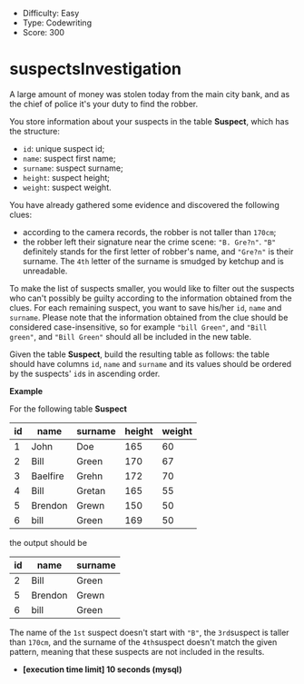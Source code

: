 - Difficulty: Easy
- Type: Codewriting
- Score: 300

# suspectsInvestigation

A large amount of money was stolen today from the main city bank, and as the chief of police it's your duty to find the robber.

You store information about your suspects in the table **Suspect**, which has the structure:

- `id`: unique suspect id;
- `name`: suspect first name;
- `surname`: suspect surname;
- `height`: suspect height;
- `weight`: suspect weight.

You have already gathered some evidence and discovered the following clues:

- according to the camera records, the robber is not taller than `170cm`;
- the robber left their signature near the crime scene: `"B. Gre?n"`. `"B"` definitely stands for the first letter of robber's name, and `"Gre?n"` is their surname. The `4th` letter of the surname is smudged by ketchup and is unreadable.

To make the list of suspects smaller, you would like to filter out the suspects who can't possibly be guilty according to the information obtained from the clues. For each remaining suspect, you want to save his/her `id`, `name` and `surname`. Please note that the information obtained from the clue should be considered case-insensitive, so for example `"bill Green"`, and `"Bill green"`, and `"Bill Green"` should all be included in the new table.

Given the table **Suspect**, build the resulting table as follows: the table should have columns `id`, `name` and `surname` and its values should be ordered by the suspects' `id`s in ascending order.

**Example**

For the following table **Suspect**

| id   | name     | surname | height | weight |
| ---- | -------- | ------- | ------ | ------ |
| 1    | John     | Doe     | 165    | 60     |
| 2    | Bill     | Green   | 170    | 67     |
| 3    | Baelfire | Grehn   | 172    | 70     |
| 4    | Bill     | Gretan  | 165    | 55     |
| 5    | Brendon  | Grewn   | 150    | 50     |
| 6    | bill     | Green   | 169    | 50     |

the output should be

| id   | name    | surname |
| ---- | ------- | ------- |
| 2    | Bill    | Green   |
| 5    | Brendon | Grewn   |
| 6    | bill    | Green   |

The name of the `1st` suspect doesn't start with `"B"`, the `3rd`suspect is taller than `170cm`, and the surname of the `4th`suspect doesn't match the given pattern, meaning that these suspects are not included in the results.

- **[execution time limit] 10 seconds (mysql)**